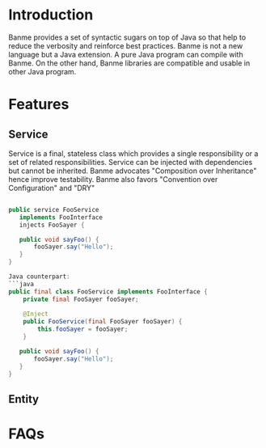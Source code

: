 # Introduction
Banme provides a set of syntactic sugars on top of Java so that help to reduce the verbosity and reinforce best practices. Banme is not a new language but a Java extension. A pure Java program can compile with Banme. On the other hand, Banme libraries are compatible and usable in other Java program.

# Features
## Service
Service is a final, stateless class which provides a single responsibility or a set of related responsibilities. Service can be injected with dependencies but cannot be inherited. Banme advocates "Composition over Inheritance" hence improve testability. Banme also favors "Convention over Configuration" and "DRY"

```java

public service FooService 
   implements FooInterface 
   injects FooSayer {

   public void sayFoo() {
       fooSayer.say("Hello");
   }
}

Java counterpart:
```java
public final class FooService implements FooInterface {
    private final FooSayer fooSayer;
    
    @Inject
    public FooService(final FooSayer fooSayer) {
        this.fooSayer = fooSayer;
    }

   public void sayFoo() {
       fooSayer.say("Hello");
   }
}
```

## Entity

# FAQs
